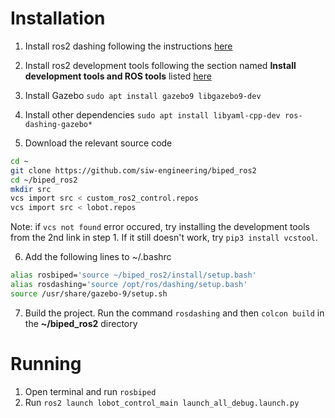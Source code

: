 # Installation
1. Install ros2 dashing following the instructions [here](https://index.ros.org//doc/ros2/Installation/Dashing/Linux-Install-Debians/)

2. Install ros2 development tools following the section named **Install development tools and ROS tools** listed [here](https://index.ros.org/doc/ros2/Installation/Dashing/Linux-Development-Setup/)

3. Install Gazebo
`sudo apt install gazebo9 libgazebo9-dev`

4. Install other dependencies 
`sudo apt install libyaml-cpp-dev ros-dashing-gazebo*`
5. Download the relevant source code
```bash
cd ~
git clone https://github.com/siw-engineering/biped_ros2
cd ~/biped_ros2
mkdir src
vcs import src < custom_ros2_control.repos
vcs import src < lobot.repos
```
Note: if `vcs not found` error occured, try installing the development tools from the 2nd link in step 1. If it still doesn't work, try `pip3 install vcstool`.

6. Add the following lines to ~/.bashrc
```bash
alias rosbiped='source ~/biped_ros2/install/setup.bash'
alias rosdashing='source /opt/ros/dashing/setup.bash'
source /usr/share/gazebo-9/setup.sh
```
7. Build the project. Run the command `rosdashing` and then `colcon build` in the **~/biped_ros2** directory

# Running
1. Open terminal and run `rosbiped`
2. Run `ros2 launch lobot_control_main launch_all_debug.launch.py`